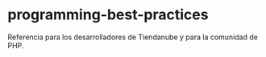 # programming-best-practices
Referencia para los desarrolladores de Tiendanube y para la comunidad de PHP.
